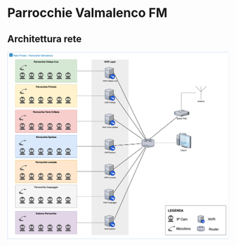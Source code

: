 # Parrocchie Valmalenco FM

## Architettura rete
![Parrocchie Network](https://github.com/AleNegrini/parrocchie-valmalenco-FM/blob/develop/schema/architettura.png)

